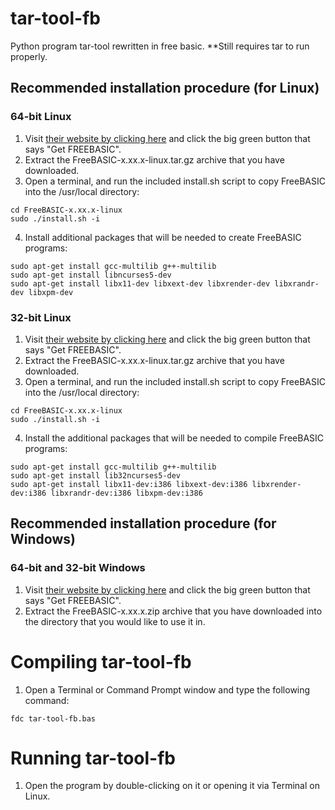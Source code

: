 # tar-tool-fb
Python program tar-tool rewritten in free basic.
**Still requires tar to run properly.

## Recommended installation procedure (for Linux)

### 64-bit Linux
1. Visit [their website by clicking here](https://freebasic.net) and click the big green button that says "Get FREEBASIC".
2. Extract the FreeBASIC-x.xx.x-linux.tar.gz archive that you have downloaded.
3. Open a terminal, and run the included install.sh script to copy FreeBASIC into the /usr/local directory:
```
cd FreeBASIC-x.xx.x-linux
sudo ./install.sh -i
```
4. Install additional packages that will be needed to create FreeBASIC programs:
```
sudo apt-get install gcc-multilib g++-multilib
sudo apt-get install libncurses5-dev
sudo apt-get install libx11-dev libxext-dev libxrender-dev libxrandr-dev libxpm-dev
```
### 32-bit Linux
1. Visit [their website by clicking here](https://freebasic.net) and click the big green button that says "Get FREEBASIC".
2. Extract the FreeBASIC-x.xx.x-linux.tar.gz archive that you have downloaded.
3. Open a terminal, and run the included install.sh script to copy FreeBASIC into the /usr/local directory:
```
cd FreeBASIC-x.xx.x-linux
sudo ./install.sh -i
```
4. Install the additional packages that will be needed to compile FreeBASIC programs:
```
sudo apt-get install gcc-multilib g++-multilib
sudo apt-get install lib32ncurses5-dev
sudo apt-get install libx11-dev:i386 libxext-dev:i386 libxrender-dev:i386 libxrandr-dev:i386 libxpm-dev:i386
```
## Recommended installation procedure (for Windows)


### 64-bit and 32-bit Windows

1. Visit [their website by clicking here](https://freebasic.net) and click the big green button that says "Get FREEBASIC".
2. Extract the FreeBASIC-x.xx.x.zip archive that you have downloaded into the directory that you would like to use it in.

# Compiling tar-tool-fb
1. Open a Terminal or Command Prompt window and type the following command:
```
fdc tar-tool-fb.bas
```
# Running tar-tool-fb

1. Open the program by double-clicking on it or opening it via Terminal on Linux.
